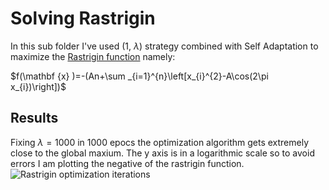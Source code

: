 Solving Rastrigin
=================
In this sub folder I've used (1, $\lambda$) strategy combined with Self Adaptation
to maximize the [Rastrigin function](https://en.wikipedia.org/wiki/Rastrigin_function) namely:

$f(\mathbf {x} )=-(An+\sum _{i=1}^{n}\left[x_{i}^{2}-A\cos(2\pi x_{i})\right])$

Results
-------

Fixing $\lambda = 1000$ in 1000 epocs the optimization algorithm gets extremely close to the global maxium.
The y axis is in a logarithmic scale so to avoid errors I am plotting the negative of the rastrigin function.
![Rastrigin optimization iterations](https://user-images.githubusercontent.com/25415885/197713675-3fa7015d-3ab3-47ba-b738-82854e7151a4.png)


